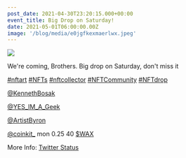 ```yaml
---
post_date: 2021-04-30T23:20:15.000+00:00
event_title: Big Drop on Saturday!
date: 2021-05-01T06:00:00.00Z
image: '/blog/media/e0jgfkexmaerlwx.jpeg'
---
```


![](/blog/media/e0jgfkexmaerlwx.jpeg)

We're coming, Brothers. Big drop on Saturday, don't miss it

[#nftart](https://twitter.com/hashtag/nftart?src=hashtag_click) [#NFTs](https://twitter.com/hashtag/NFTs?src=hashtag_click) [#nftcollector](https://twitter.com/hashtag/nftcollector?src=hashtag_click) [#NFTCommunity](https://twitter.com/hashtag/NFTCommunity?src=hashtag_click) [#NFTdrop](https://twitter.com/hashtag/NFTdrop?src=hashtag_click)

[@KennethBosak](https://twitter.com/KennethBosak)

[@YES_IM_A_Geek](https://twitter.com/YES_IM_A_Geek)

[@ArtistByron](https://twitter.com/ArtistByron)

[@coinkit\_](https://twitter.com/coinkit_) mon 0.25 40 [$WAX](https://twitter.com/search?q=%24WAX&src=cashtag_click)

More Info: [Twitter Status](https://twitter.com/apppllleee_pie/status/1387777737339850752)
